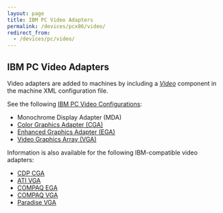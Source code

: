 ```yaml
---
layout: page
title: IBM PC Video Adapters
permalink: /devices/pcx86/video/
redirect_from:
  - /devices/pc/video/
---
```


IBM PC Video Adapters
---

Video adapters are added to machines by including a *[Video](/docs/pcx86/video/)* component in the machine XML
configuration file.

See the following [IBM PC Video Configurations](ibm/):

* Monochrome Display Adapter (MDA)
* [Color Graphics Adapter (CGA)](ibm/cga/)
* [Enhanced Graphics Adapter (EGA)](ibm/ega/)
* [Video Graphics Array (VGA)](ibm/vga/)

Information is also available for the following IBM-compatible video adapters:

* [CDP CGA](cdp/cga/)
* [ATI VGA](ati/vga/)
* [COMPAQ EGA](compaq/ega/)
* [COMPAQ VGA](compaq/vga/)
* [Paradise VGA](paradise/vga/)
